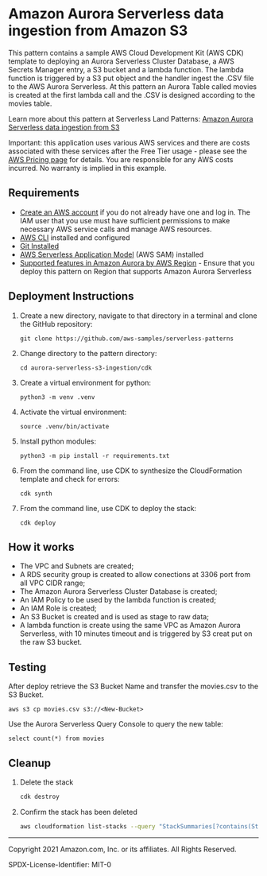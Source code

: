 # Amazon Aurora Serverless data ingestion from Amazon S3

This pattern contains a sample AWS Cloud Development Kit (AWS CDK) template to deploying an Aurora Serverless Cluster Database, a AWS Secrets Manager entry, a S3 bucket and a lambda function. The lambda function is triggered by a S3 put object and the handler ingest the .CSV file to the AWS Aurora Serverless. At this pattern an Aurora Table called movies is created at the first lambda call and the .CSV is designed according to the movies table.

Learn more about this pattern at Serverless Land Patterns: 
[Amazon Aurora Serverless data ingestion from S3](https://github.com/aws-samples/serverless-patterns/aurora-serverless-s3-ingestion)

Important: this application uses various AWS services and there are costs associated with these services after the Free Tier usage - please see the [AWS Pricing page](https://aws.amazon.com/pricing/) for details. You are responsible for any AWS costs incurred. No warranty is implied in this example.

## Requirements

* [Create an AWS account](https://portal.aws.amazon.com/gp/aws/developer/registration/index.html) if you do not already have one and log in. The IAM user that you use must have sufficient permissions to make necessary AWS service calls and manage AWS resources.
* [AWS CLI](https://docs.aws.amazon.com/cli/latest/userguide/install-cliv2.html) installed and configured
* [Git Installed](https://git-scm.com/book/en/v2/Getting-Started-Installing-Git)
* [AWS Serverless Application Model](https://docs.aws.amazon.com/serverless-application-model/latest/developerguide/serverless-sam-cli-install.html) (AWS SAM) installed
* [Supported features in Amazon Aurora by AWS Region](https://docs.aws.amazon.com/AmazonRDS/latest/AuroraUserGuide/Concepts.AuroraFeaturesRegionsDBEngines.grids.html#Concepts.Aurora_Fea_Regions_DB-eng.Feature.Serverless) - Ensure that you deploy this pattern on Region that supports Amazon Aurora Serverless

## Deployment Instructions

1. Create a new directory, navigate to that directory in a terminal and clone the GitHub repository:
    ``` 
    git clone https://github.com/aws-samples/serverless-patterns
    ```
1. Change directory to the pattern directory:
    ```
    cd aurora-serverless-s3-ingestion/cdk
    ```
1. Create a virtual environment for python:
    ```
    python3 -m venv .venv
    ```
1. Activate the virtual environment: 
   ```
   source .venv/bin/activate
    ```
2. Install python modules:
    ```
    python3 -m pip install -r requirements.txt
    ```
2. From the command line, use CDK to synthesize the CloudFormation template and check for errors:
    ```
    cdk synth
    ```
2. From the command line, use CDK to deploy the stack:
    ```
    cdk deploy
    ```


## How it works

-   The VPC and Subnets are created;
-   A RDS security group is created to allow conections at 3306 port from all VPC CIDR range;
-   The Amazon Aurora Serverless Cluster Database is created;
-   An IAM Policy to be used by the lambda function is created;
-   An IAM Role is created;
-   An S3 Bucket is created and is used as stage to raw data;
-   A lambda function is create using the same VPC as Amazon Aurora Serverless, with 10 minutes timeout and is triggered by S3 creat put on the raw S3 bucket.

## Testing

After deploy retrieve the S3 Bucket Name and transfer the movies.csv to the S3 Bucket.

```
aws s3 cp movies.csv s3://<New-Bucket>
```

Use the Aurora Serverless Query Console to query the new table:

```
select count(*) from movies
```

## Cleanup
 
1. Delete the stack
    ```bash
    cdk destroy
    ```
1. Confirm the stack has been deleted
    ```bash
    aws cloudformation list-stacks --query "StackSummaries[?contains(StackName,'STACK_NAME')].StackStatus"
    ```
----
Copyright 2021 Amazon.com, Inc. or its affiliates. All Rights Reserved.

SPDX-License-Identifier: MIT-0
